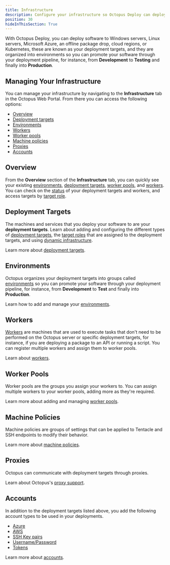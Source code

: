 ```yaml
---
title: Infrastructure
description: Configure your infrastructure so Octopus Deploy can deploy software to your Windows servers, Linux servers, Microsoft Azure, AWS, an offline package drop, or Cloud Regions.
position: 30
hideInThisSection: True
---
```


With Octopus Deploy, you can deploy software to Windows servers, Linux servers, Microsoft Azure, an offline package drop, cloud regions, or Kubernetes, these are known as your deployment targets, and they are organized into environments so you can promote your software through your deployment pipeline, for instance, from **Development** to **Testing** and finally into **Production**.

## Managing Your Infrastructure

You can manage your infrastructure by navigating to the **Infrastructure** tab in the Octopus Web Portal. From there you can access the following options:

* [Overview](#overview)
* [Deployment targets](#deployment-targets)
* [Environments](#environments)
* [Workers](#workers)
* [Worker pools](#worker-pools)
* [Machine policies](#machine-policies)
* [Proxies](#proxies)
* [Accounts](#accounts)

## Overview

From the **Overview** section of the **Infrastructure** tab, you can quickly see your existing [environments](#environments), [deployment targets](#deployment-targets), [worker pools](#worker-pools), and [workers](#workers). You can check on the [status](/docs/infrastructure/machine-policies.md#health-check) of your deployment targets and workers, and access targets by [target role](/docs/infrastructure/deployment-targets/target-roles/index.md).

## Deployment Targets

The machines and services that you deploy your software to are your **deployment targets**. Learn about adding and configuring the different types of [deployment targets](/docs/infrastructure/deployment-targets/index.md), the [target roles](/docs/infrastructure/deployment-targets/target-roles/index.md) that are assigned to the deployment targets, and using [dynamic infrastructure](/docs/infrastructure/deployment-targets/dynamic-infrastructure/index.md).

Learn more about [deployment targets](/docs/infrastructure/deployment-targets/index.md).

## Environments

Octopus organizes your deployment targets into groups called [environments](/docs/infrastructure/environments/index.md) so you can promote your software through your deployment pipeline, for instance, from **Development** to **Test** and finally into **Production**.

Learn how to add and manage your [environments](/docs/infrastructure/environments/index.md).

## Workers

[Workers](/docs/infrastructure/workers/index.md) are machines that are used to execute tasks that don't need to be performed on the Octopus server or specific deployment targets, for instance, if you are deploying a package to an API or running a script. You can register multiple workers and assign them to worker pools.

Learn about [workers](/docs/infrastructure/workers/index.md).

## Worker Pools

Worker pools are the groups you assign your workers to. You can assign multiple workers to your worker pools, adding more as they're required.

Learn more about adding and managing [worker pools](/docs/infrastructure/workers/worker-pools.md).

## Machine Policies

Machine policies are groups of settings that can be applied to Tentacle and SSH endpoints to modify their behavior.

Learn more about [machine policies](/docs/infrastructure/machine-policies.md).

## Proxies

Octopus can communicate with deployment targets through proxies.

Learn about Octopus's [proxy support](/docs/infrastructure/deployment-targets/windows-targets/proxy-support.md).

## Accounts

In addition to the deployment targets listed above, you add the following account types to be used in your deployments.

- [Azure](/docs/infrastructure/accounts/azure/index.md)
- [AWS](/docs/infrastructure/accounts/aws/index.md)
- [SSH Key pairs](/docs/infrastructure/accounts/ssh-key-pair.md)
- [Username/Password](/docs/infrastructure/accounts/username-and-password.md)
- [Tokens](/docs/infrastructure/accounts/tokens.md)

Learn more about [accounts](/docs/infrastructure/accounts/index.md).
